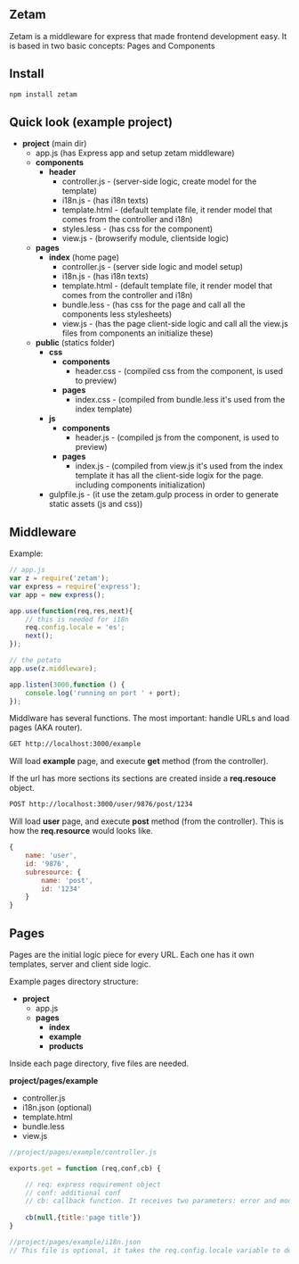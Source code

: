Zetam
-----
Zetam is a middleware for express that made frontend development easy. It is based in two basic concepts: Pages and Components

Install
-----------

```sh
npm install zetam
```

Quick look (example project)
--------------------

 - **project** (main dir)
     - app.js (has Express app and setup zetam middleware)
     - **components**
         - **header**
             - controller.js - (server-side logic, create model for the template)
             - i18n.js - (has i18n texts)
             - template.html - (default template file, it render model that comes from the controller and i18n)
             - styles.less - (has css for the component)
             - view.js - (browserify module, clientside logic)
     - **pages**
         - **index** (home page)
             - controller.js - (server side logic and model setup)
             - i18n.js - (has i18n texts)
             - template.html - (default template file, it render model that comes from the controller and i18n)
             - bundle.less - (has css for the page and call all the components less stylesheets)
             - view.js - (has the page client-side logic and call all the view.js files from components an initialize these)
     - **public** (statics folder)
         - **css**
             - **components**
                 - header.css - (compiled css from the component, is used to preview)
             - **pages**
                 - index.css - (compiled from bundle.less it's used from the index template)
         - **js**
             - **components**
                 - header.js - (compiled js from the component, is used to preview)
             - **pages**
                 - index.js - (compiled from view.js it's used from the index template it has all the client-side logix for the page. including components initialization)
         - gulpfile.js - (it use the zetam.gulp process in order to generate static assets (js and css))

Middleware
-------------
Example:

```js
// app.js
var z = require('zetam');
var express = require('express');
var app = new express();

app.use(function(req,res,next){
    // this is needed for i18n
    req.config.locale = 'es';
    next();
});

// the potato
app.use(z.middleware);

app.listen(3000,function () {
    console.log('running on port ' + port);
});
```

Middlware has several functions. The most important: handle URLs and load pages (AKA router).

```sh
GET http://localhost:3000/example
```
Will load **example** page, and execute **get** method (from the controller).

If the url has more sections its sections are created inside a **req.resouce** object.

```sh
POST http://localhost:3000/user/9876/post/1234
```
Will load **user** page, and execute **post** method (from the controller). This is how the **req.resource** would looks like.

```js
{ 
    name: 'user',
    id: '9876',
    subresource: { 
        name: 'post', 
        id: '1234' 
    } 
}
```

Pages
-------------
Pages are the initial logic piece for every URL. Each one has it own templates, server and client side logic.

Example pages directory structure:

 - **project**
     - app.js
     - **pages**
         - **index**
         - **example**
         - **products**

Inside each page directory, five files are needed.

**project/pages/example**

 - controller.js
 - i18n.json (optional)
 - template.html
 - bundle.less
 - view.js

```js
//project/pages/example/controller.js

exports.get = function (req,conf,cb) {

    // req: express requirement object
    // conf: additional conf 
    // cb: callback function. It receives two parameters: error and model object (plain object to be passed to the template)
    
    cb(null,{title:'page title'})
}
```

```js
//project/pages/example/i18n.json
// This file is optional, it takes the req.config.locale variable to determine language selected. In this example
```
 

